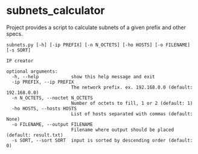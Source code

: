 # subnets_calculator
Project provides a script to calculate subnets of a given prefix and other specs.

```
subnets.py [-h] [-ip PREFIX] [-n N_OCTETS] [-ho HOSTS] [-o FILENAME] [-s SORT]
```

```
IP creator

optional arguments:
  -h, --help            show this help message and exit
  -ip PREFIX, --ip PREFIX
                        The network prefix. ex. 192.168.0.0 (default: 192.168.0.0)
  -n N_OCTETS, --noctet N_OCTETS
                        Number of octets to fill, 1 or 2 (default: 1)
  -ho HOSTS, --hosts HOSTS
                        List of hosts separated with commas (default: None)
  -o FILENAME, --output FILENAME
                        Filename where output should be placed (default: result.txt)
  -s SORT, --sort SORT  input is sorted by descending order (default: 0)
```
